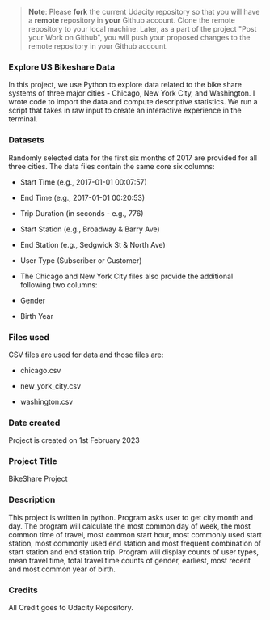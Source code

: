 >**Note**: Please **fork** the current Udacity repository so that you will have a **remote** repository in **your** Github account. Clone the remote repository to your local machine. Later, as a part of the project "Post your Work on Github", you will push your proposed changes to the remote repository in your Github account.


### Explore US Bikeshare Data
In this project, we use Python to explore data related to the bike share systems of three major cities - Chicago, New York City, and Washington. I wrote code to import the data and compute descriptive statistics. We run a script that takes in raw input to create an interactive experience in the terminal.


### Datasets
Randomly selected data for the first six months of 2017 are provided for all three cities. The data files contain the same core six columns:

* Start Time (e.g., 2017-01-01 00:07:57)

* End Time (e.g., 2017-01-01 00:20:53)

* Trip Duration (in seconds - e.g., 776)

* Start Station (e.g., Broadway & Barry Ave)

* End Station (e.g., Sedgwick St & North Ave)

* User Type (Subscriber or Customer)

* The Chicago and New York City files also provide the additional following two columns:

* Gender

* Birth Year

### Files used
CSV files are used for data and those files are:

* chicago.csv

* new_york_city.csv

* washington.csv

### Date created
Project is created on 1st February 2023

### Project Title
BikeShare Project 

### Description
This project is written in python. Program asks user to get city month and day. The program will calculate the most common day of week, the most common time of travel, most common start hour, most commonly used start station, most commonly used end station and most frequent combination of start station and end station trip. Program will display counts of user types, mean travel time, total travel time counts of gender, earliest, most recent and most common year of birth.

### Credits
All Credit goes to Udacity Repository.
